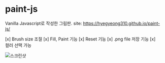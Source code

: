 # paint-js

Vanilla Javascript로 작성한 그림판.
site: https://hyegyeong310.github.io/paint-js/

[x] Brush size 조절
[x] Fill, Paint 기능
[x] Reset 기능
[x] .png file 저장 기능
[x] 컬러 선택 가능

![스크린샷](https://user-images.githubusercontent.com/25483027/58612319-143e5480-82ed-11e9-939f-16d74d35f96a.png)
